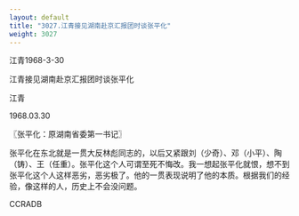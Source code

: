 ```yaml
---
layout: default
title: "3027.江青接见湖南赴京汇报团时谈张平化"
weight: 3027
---
```


江青1968-3-30

江青接见湖南赴京汇报团时谈张平化

江青

1968.03.30

〖张平化：原湖南省委第一书记〗

张平化在东北就是一贯大反林彪同志的，以后又紧跟刘（少奇）、邓（小平）、陶（铸）、王（任重）。张平化这个人可谓至死不悔改。我一想起张平化就恨，想不到张平化这个人这样恶劣，恶劣极了。他的一贯表现说明了他的本质。根据我们的经验，像这样的人，历史上不会没问题。

CCRADB

